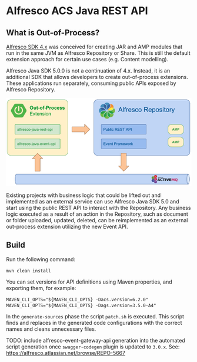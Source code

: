 # Alfresco ACS Java REST API

## What is Out-of-Process?

[Alfresco SDK 4.x](https://github.com/Alfresco/alfresco-sdk) was conceived for creating JAR and AMP
modules that run in the same JVM as Alfresco Repository or Share. This is still the default
extension approach for certain use cases (e.g. Content modelling).

Alfresco Java SDK 5.0.0 is not a continuation of 4.x. Instead, it is an additional SDK that allows
developers to create out-of-process extensions. These applications run separately, consuming public
APIs exposed by Alfresco Repository.

<p align="center">
  <img title="alfresco" alt='alfresco' src='docs/images/simple_integration_diagram.png'></img>
</p>

Existing projects with business logic that could be lifted out and implemented as an external
service can use Alfresco Java SDK 5.0 and start using the public REST API to interact with the
Repository. Any business logic executed as a result of an action in the Repository, such as document
or folder uploaded, updated, deleted, can be reimplemented as an external out-process extension
utilizing the new Event API.

## Build

Run the following command:

```console
mvn clean install
```

You can set versions for API definitions using Maven properties, and exporting them, for example:
```console
MAVEN_CLI_OPTS="${MAVEN_CLI_OPTS} -Dacs.version=6.2.0"
MAVEN_CLI_OPTS="${MAVEN_CLI_OPTS} -Dags.version=3.5.0-A4"
```

In the `generate-sources` phase the script `patch.sh` is executed. This script finds and replaces in the generated code configurations with the correct names and cleans unnecessary files.

TODO: include alfresco-event-gateway-api generation into the automated script generation once `swagger-codegen` plugin is updated to `3.0.x`. See: https://alfresco.atlassian.net/browse/REPO-5667
